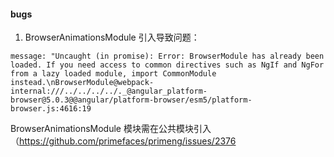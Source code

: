 

####  bugs

1. BrowserAnimationsModule 引入导致问题：
```
message: "Uncaught (in promise): Error: BrowserModule has already been loaded. If you need access to common directives such as NgIf and NgFor from a lazy loaded module, import CommonModule instead.\nBrowserModule@webpack-internal:///../../../../._@angular_platform-browser@5.0.3@@angular/platform-browser/esm5/platform-browser.js:4616:19
```
BrowserAnimationsModule 模块需在公共模块引入 （https://github.com/primefaces/primeng/issues/2376  

